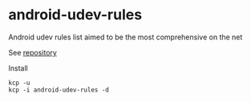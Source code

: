 # android-udev-rules
Android udev rules list aimed to be the most comprehensive on the net 

See [repository](https://github.com/M0Rf30/android-udev-rules)

Install

```shell
kcp -u
kcp -i android-udev-rules -d
```
